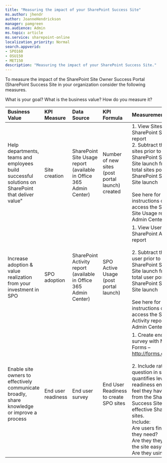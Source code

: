 ```yaml
---
title: "Measuring the impact of your SharePoint Success Site"
ms.author: jhendr
author: JoanneHendrickson
manager: pamgreen
ms.audience: Admin
ms.topic: article
ms.service: sharepoint-online
localization_priority: Normal
search.appverid:
- SPO160
- OSU150
- MET150
description: "Measuring the impact of your SharePoint Success Site."
---
```

To measure the impact of the SharePoint Site Owner Success Portal (SharePoint Success Site in your organization consider the following measures.

What is your goal? What is the business value?  How do you measure it?

|**Business Value**|**KPI Measure**|**Data Source**|**KPI Formula**|**Measurement Method**|
|:-----|:-----|:-----|:-----|:-----|
|Help departments, teams and employees build successful solutions on SharePoint that deliver value"|Site creation|SharePoint Site Usage report (available in Office 365 Admin Center)|Number of new sites (post portal launch) created | 1. View Sites chart in SharePoint Site Usage report </br> 2. Subtract the total sites prior to SharePoint Success Site launch from the total sites post SharePoint Success Site launch </br></br>  See here for instructions on how to access the SharePoint Site Usage report in Admin Center |
|Increase adoption & value realization from your investment in SPO|SPO adoption|SharePoint Activity report (available in Office 365 Admin Center)|SPO Active Usage (post portal launch) |1. View User chart in SharePoint Activity report </br></br>2. Subtract the total user prior to SharePoint Success Site launch from the total user post SharePoint Success Site launch </br></br> See here for instructions on how to access the SharePoint Activity report in Admin Center|
|Enable site owners to effectively communicate broadly, share knowledge or improve a process|End user readiness|End user survey|End User Readiness to create SPO sites|1.  Create end user survey with Microsoft Forms – http://forms.office.com </br></br> 2. Include rating question in survey that quantifies level of readiness end users feel they have gained from the SharePoint Success Site to create effective SharePoint sites.  </br> Include:</br> Are users finding what they need?</br> Are they they finding the site easy to use?</br>Are they using it?|

